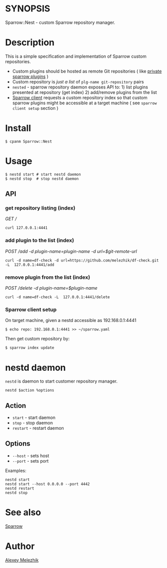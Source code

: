 # SYNOPSIS

Sparrow::Nest - custom Sparrow repository manager.

# Description

This is a simple specification and implementation of Sparrow custom repositories.

* Custom plugins should be hosted as remote Git repositories ( like  [private sparrow plugins](https://github.com/melezhik/sparrow#private-plugins)  )
* Custom repository is _just a list_ of `plg-name git-repository` pairs 
* `nested` - sparrow repository daemon exposes API to: 1) list plugins presented at repository (get index) 2) add/remove plugins from the list 
* [Sparrow client](https://github.com/melezhik/sparrow#sparrow-client) requests a custom repository index so that
custom sparrow plugins might be accessible at a target machine ( see `sparrow client setup` section )

# Install

    $ cpanm Sparrow::Nest

# Usage

    $ nestd start # start nestd daemon
    $ nestd stop  # stop nestd daemon
  
## API 

### get repository listing (index)

*GET /*

    curl 127.0.0.1:4441

### add plugin to the list (index)

*POST /add -d plugin-name=plugin-name -d url=$git-remote-url*

    curl -d name=df-check -d url=https://github.com/melezhik/df-check.git  -L  127.0.0.1:4441/add

### remove plugin from the list (index)

*POST /delete -d plugin-name=$plugin-name*

    curl -d name=df-check -L  127.0.0.1:4441/delete

### Sparrow client setup

On target machine, given a nestd accessible as 192.168.0.1:4441

    $ echo repo: 192.168.0.1:4441 >> ~/sparrow.yaml 

Then get custom repository by:

    $ sparrow index update 

# nestd daemon

`nestd` is daemon to start customer repository manager.

    nestd $action %options

## Action

* `start` - start daemon
* `stop` - stop daemon
* `restart` - restart daemon

## Options

* `--host` - sets host
* `--port` - sets port

Examples:

    nestd start
    nestd start --host 0.0.0.0 --port 4442
    nestd restart
    nestd stop

# See also

[Sparrow](https://github.com/melezhik/sparrow)

# Author

[Alexey Melezhik](mailto:melezhik@gmail.com)
